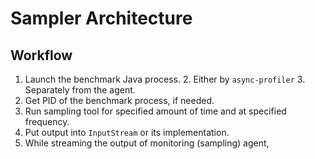 # Sampler Architecture
## Workflow
1. Launch the benchmark Java process.
   2. Either by `async-profiler`
   3. Separately from the agent.
2. Get PID of the benchmark process, if needed.
3. Run sampling tool for specified amount of time and at specified frequency.
4. Put output into `InputStream` or its implementation.
5. While streaming the output of monitoring (sampling) agent, 